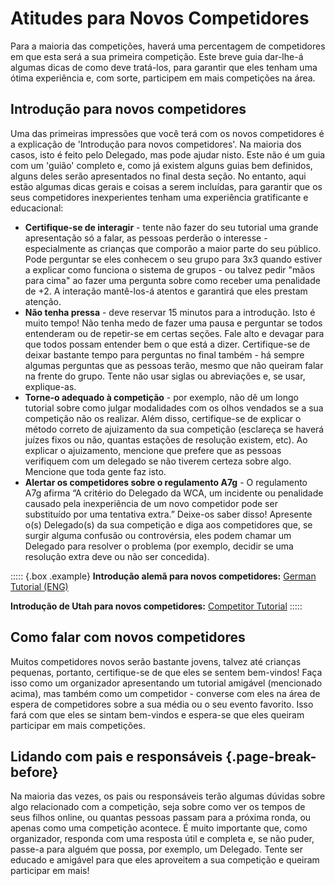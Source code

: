 # Atitudes para Novos Competidores

Para a maioria das competições, haverá uma percentagem de competidores em que esta será a sua primeira competição. Este breve guia dar-lhe-á algumas dicas de como deve tratá-los, para garantir que eles tenham uma ótima experiência e, com sorte, participem em mais competições na área.

## Introdução para novos competidores

Uma das primeiras impressões que você terá com os novos competidores é a explicação de 'Introdução para novos competidores'. Na maioria dos casos, isto é feito pelo Delegado, mas pode ajudar nisto. Este não é um guia com um 'guião' completo e, como já existem alguns guias bem definidos, alguns deles serão apresentados no final desta seção. No entanto, aqui estão algumas dicas gerais e coisas a serem incluídas, para garantir que os seus competidores inexperientes tenham uma experiência gratificante e educacional:

- **Certifique-se de interagir** - tente não fazer do seu tutorial uma grande apresentação só a falar, as pessoas perderão o interesse - especialmente as crianças que comporão a maior parte do seu público. Pode perguntar se eles conhecem o seu grupo para 3x3 quando estiver a explicar como funciona o sistema de grupos - ou talvez pedir "mãos para cima" ao fazer uma pergunta sobre como receber uma penalidade de +2. A interação mantê-los-á atentos e garantirá que eles prestam atenção.
- **Não tenha pressa** - deve reservar 15 minutos para a introdução. Isto é muito tempo! Não tenha medo de fazer uma pausa e perguntar se todos entenderam ou de repetir-se em certas seções. Fale alto e devagar para que todos possam entender bem o que está a dizer. Certifique-se de deixar bastante tempo para perguntas no final também - há sempre algumas perguntas que as pessoas terão, mesmo que não queiram falar na frente do grupo. Tente não usar siglas ou abreviações e, se usar, explique-as.
- **Torne-o adequado à competição** - por exemplo, não dê um longo tutorial sobre como julgar modalidades com os olhos vendados se a sua competição não os realizar. Além disso, certifique-se de explicar o método correto de ajuizamento da sua competição (esclareça se haverá juízes fixos ou não, quantas estações de resolução existem, etc). Ao explicar o ajuizamento, mencione que prefere que as pessoas verifiquem com um delegado se não tiverem certeza sobre algo. Mencione que toda gente faz isto.
- **Alertar os competidores sobre o regulamento A7g** - O regulamento A7g afirma “A critério do Delegado da WCA, um incidente ou penalidade causado pela inexperiência de um novo competidor pode ser substituído por uma tentativa extra.” Deixe-os saber disso! Apresente o(s) Delegado(s) da sua competição e diga aos competidores que, se surgir alguma confusão ou controvérsia, eles podem chamar um Delegado para resolver o problema (por exemplo, decidir se uma resolução extra deve ou não ser concedida).

::::: {.box .example}
**Introdução alemã para novos competidores:**
[German Tutorial (ENG)](https://docs.google.com/document/d/1eN4Tk12JtW2mFSLfopNsSr61Cp9qyhCo-hFoyoimfCM/edit?usp=sharing)

**Introdução de Utah para novos competidores:**
[Competitor Tutorial](https://docs.google.com/document/d/1ceY3Q3oA9GUO8tFDEgNhX1cgn3RQGS4-FaEQSLISvSg/edit?usp=sharing)
:::::

## Como falar com novos competidores

Muitos competidores novos serão bastante jovens, talvez até crianças pequenas, portanto, certifique-se de que eles se sentem bem-vindos! Faça isso como um organizador apresentando um tutorial amigável (mencionado acima), mas também como um competidor - converse com eles na área de espera de competidores sobre a sua média ou o seu evento favorito. Isso fará com que eles se sintam bem-vindos e espera-se que eles queiram participar em mais competições.

## Lidando com pais e responsáveis {.page-break-before}

Na maioria das vezes, os pais ou responsáveis ​​terão algumas dúvidas sobre algo relacionado com a competição, seja sobre como ver os tempos de seus filhos online, ou quantas pessoas passam para a próxima ronda, ou apenas como uma competição acontece. É muito importante que, como organizador, responda com uma resposta útil e completa e, se não puder, passe-a para alguém que possa, por exemplo, um Delegado. Tente ser educado e amigável para que eles aproveitem a sua competição e queiram participar em mais!
